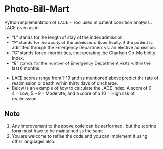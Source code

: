 # Photo-Bill-Mart

Python implementation of LACE - Tool used in patient condition analysis .
LACE given as in 
- “L” stands for the length of stay of the index admission.
- “A” stands for the acuity of the admission. Specifically, if the patient is admitted through the Emergency Department vs. an elective admission.
- “C” stands for co-morbidities, incorporating the Charlson Co-Morbidity Index.
- “E” stands for the number of Emergency Department visits within the last 6 months.

* LACE scores range from 1-19 and as mentioned above predict the rate of readmission or death within thirty days of discharge. 
* Below is an example of how to calculate the LACE index. A score of 0 – 4 = Low; 5 – 9 = Moderate; and a score of ≥ 10 = High risk of readmission.

## Note

1. Any improvement to the above code can be performed , but the scoring form must have to be maintained as the same.
2. You are welcome to refine the code and you can implement it using other languages also.
